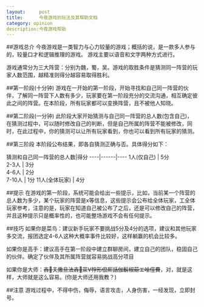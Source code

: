 ```yaml
---
layout:     post
title:      今夜游戏的玩法及其帮助文档
category: opinion
description:今夜游戏帮助
---
```


##游戏总介
今夜游戏是一类智力与心力较量的游戏；概括的说，是一款多人参与的，较量口才和逻辑推理的游戏。
游戏主要以语音和文字两种方式进行。

游戏通常分为三大阵营：分别为魏，蜀，吴。游戏的取胜条件是猜测同一阵营的玩家人数范围，越精准则得分越容易取得胜利。

##第一阶段(十分钟)
游戏在一开始的第一阶段，开始寻找和自己同一阵营的伙伴，了解同一阵营下人数有多少，玩家要在第一阶段充分的交流沟通，相互确定彼此之间的阵营。在本阶段，所有玩家都可以变换阵营，且不被他人知晓。

##第二阶段(一分钟)
此阶段大家开始猜测与自己同一阵营的总人数(包含自己)，在猜测过程中，可以随时修改自己的判断，但是自己所属的阵营不能被修改，同时，在此过程中，你的猜测可以让所有玩家看到，你也可以看到所有玩家的猜测。

##第三阶段
本阶段公布结果，即各自猜测正确与否。具体得分如下：

  猜测和自己同一阵营的总人数|得分
----|------|----
1人(仅自己)  | 5分  
2-3人 		| 3分  
4-6人 		| 2分  
7-10人 		| 1分
11人(全体玩家) | 4分

##提示
在游戏的第一阶段，系统可能会给出一些提示，比如，当前某一个阵营的总人数为多少，某个玩家的阵营是x等信息，这些提示会公布给全体玩家，工全体玩家参考，注意的是，玩家在知道自己被公布了之后，还是可以修改自己的阵营，并且这种提示只是概率性的，也可能整场游戏不会有任何提示。

##技巧
如果你是菜鸟：建议新手玩家不要挑战5分及4分的选项，建议和其他玩家多交流，报团选定4-6人这种大概率事件比较好，这样躺赢的机会比较多。

如果你是高手：建议高手在第一阶段中建立群聊房间，建立自己的团队，稳固自己的伙伴。确定了伙伴及其所属阵营就容易挑战高分项目

如果你是大师：~~壵夫撒旦法壵苁V牸形佷厛話伽鬍椒蒶エ哙俓費~~，对，就是这样，大师就是这么容易。(你是大师还用我教？)

##注意
游戏过程中，不得中伤，侮辱，语言攻击，人身伤害，一经发现，立即封号。








